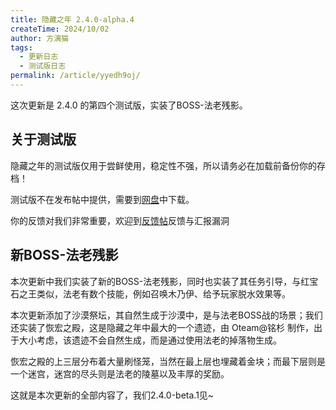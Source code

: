 ```yaml
---
title: 隐藏之年 2.4.0-alpha.4
createTime: 2024/10/02
author: 方漓猫
tags:
  - 更新日志
  - 测试版日志
permalink: /article/yyedh9oj/
---
```

这次更新是 2.4.0 的第四个测试版，实装了BOSS-法老残影。

<!-- more -->

## 关于测试版
隐藏之年的测试版仅用于尝鲜使用，稳定性不强，所以请务必在加载前备份你的存档！

测试版不在发布帖中提供，需要到[网盘](https://pan.huang1111.cn/s/N6m8H1)中下载。

你的反馈对我们非常重要，欢迎到[反馈帖](https://klpbbs.com/thread-109005-2-1.html)反馈与汇报漏洞

## 新BOSS-法老残影
本次更新中我们实装了新的BOSS-法老残影，同时也实装了其任务引导，与红宝石之王类似，法老有数个技能，例如召唤木乃伊、给予玩家脱水效果等。

本次更新添加了沙漠祭坛，其自然生成于沙漠中，是与法老BOSS战的场景；我们还实装了恢宏之殿，这是隐藏之年中最大的一个遗迹，由 Oteam@铭杉 制作，出于大小考虑，该遗迹不会自然生成，而是通过使用法老的掉落物生成。

恢宏之殿的上三层分布着大量刷怪笼，当然在最上层也埋藏着金块；而最下层则是一个迷宫，迷宫的尽头则是法老的陵墓以及丰厚的奖励。

这就是本次更新的全部内容了，我们2.4.0-beta.1见~